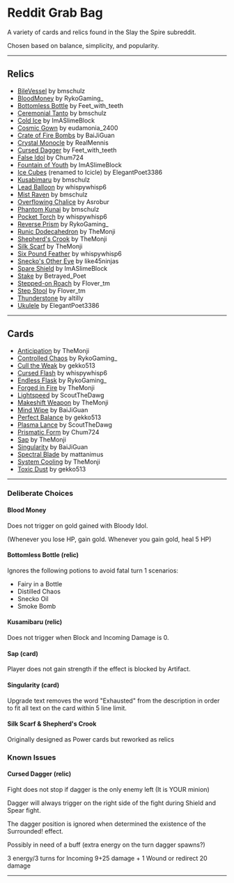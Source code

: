 # Reddit Grab Bag

A variety of cards and relics found in the Slay the Spire subreddit.

Chosen based on balance, simplicity, and popularity.

---

## Relics

* [BileVessel](https://www.reddit.com/r/slaythespire/comments/1m3359w/some_custom_relics_inspired_by_iconic/) by bmschulz
* [BloodMoney](https://www.reddit.com/r/slaythespire/comments/1m57b2w/relic_idea/) by RykoGaming_
* [Bottomless Bottle](https://www.reddit.com/r/slaythespire/comments/1m1evn6/a_bunch_of_random_relic_ideas/) by Feet_with_teeth
* [Ceremonial Tanto](https://www.reddit.com/r/slaythespire/comments/1m1bcem/some_sekiroinspired_relics/) by bmschulz
* [Cold Ice](https://www.reddit.com/r/slaythespire/comments/1m239ms/relic_ideas_which_ive_thought_about_for_a_while/) by ImASlimeBlock
* [Cosmic Gown](https://www.reddit.com/r/slaythespire/comments/1m0fqfx/mayas_relic_maker_is_cool/) by eudamonia_2400
* [Crate of Fire Bombs](https://www.reddit.com/r/slaythespire/comments/1neycpi/potion_related_relic_better_on_silent/) by BaiJiGuan
* [Crystal Monocle](https://www.reddit.com/r/slaythespire/comments/1nm66xh/the_golden_series/) by RealMennis
* [Cursed Dagger](https://www.reddit.com/r/slaythespire/comments/1m1evn6/a_bunch_of_random_relic_ideas/) by Feet_with_teeth
* [False Idol](https://www.reddit.com/r/slaythespire/comments/1n76x1u/deva_form_for_everybody_yippee/) by Chum724
* [Fountain of Youth](https://www.reddit.com/r/slaythespire/comments/1m239ms/relic_ideas_which_ive_thought_about_for_a_while/) by ImASlimeBlock
* [Ice Cubes](https://www.reddit.com/r/slaythespire/comments/1lfjwai/i_feel_like_the_damage_number_on_this_needs_to_be/) (renamed to Icicle) by ElegantPoet3386
* [Kusabimaru](https://www.reddit.com/r/slaythespire/comments/1m1bcem/some_sekiroinspired_relics/) by bmschulz
* [Lead Balloon](https://www.reddit.com/r/slaythespire/comments/1mn8nhu/cost_dependent_extra_draw/) by whispywhisp6
* [Mist Raven](https://www.reddit.com/r/slaythespire/comments/1m1bcem/some_sekiroinspired_relics/) by bmschulz
* [Overflowing Chalice](https://www.reddit.com/r/slaythespire/comments/1m0ibdn/made_a_custom_relic_using_umayaswatchingyou_s/) by Asrobur
* [Phantom Kunai](https://www.reddit.com/r/slaythespire/comments/1m1bcem/some_sekiroinspired_relics/) by bmschulz
* [Pocket Torch](https://www.reddit.com/r/slaythespire/comments/1mqtb3j/energy_relic/) by whispywhisp6
* [Reverse Prism](https://www.reddit.com/r/slaythespire/comments/1lcigpn/custom_defect_relic_idea/) by RykoGaming_
* [Runic Dodecahedron](https://www.reddit.com/r/slaythespire/comments/1jfax4q/custom_relic_a_new_take_on_an_old_classic/) by TheMonji
* [Shepherd's Crook](https://www.reddit.com/r/slaythespire/comments/1mok01i/even_more_custom_cards_for_each_character/) by TheMonji
* [Silk Scarf](https://www.reddit.com/r/slaythespire/comments/1mok01i/even_more_custom_cards_for_each_character/) by TheMonji
* [Six Pound Feather](https://www.reddit.com/r/slaythespire/comments/1mn8nhu/cost_dependent_extra_draw/) by whispywhisp6
* [Snecko's Other Eye](https://www.reddit.com/r/slaythespire/comments/1mrg0v1/if_you_liked_snecko_eye_i_give_you_more_snecko/) by like45ninjas
* [Spare Shield](https://www.reddit.com/r/slaythespire/comments/1m239ms/relic_ideas_which_ive_thought_about_for_a_while/) by ImASlimeBlock
* [Stake](https://www.reddit.com/r/slaythespire/comments/1moumsk/1_classspecific_relic_idea_for_each_character_and/) by Betrayed_Poet
* [Stepped-on Roach](https://www.reddit.com/r/slaythespire/comments/1mxfcfy/who_stepped_on_him/) by Flover_tm
* [Step Stool](https://www.reddit.com/r/slaythespire/comments/1mxfcfy/who_stepped_on_him/) by Flover_tm
* [Thunderstone](https://www.reddit.com/r/slaythespire/comments/1nrnjbx/relic_idea_converting_extra_energy_to_temp/) by altilly
* [Ukulele](https://www.reddit.com/r/slaythespire/comments/1lz27qw/ironclad_exclusive_more_exhaust_synergy/) by ElegantPoet3386

---

## Cards

* [Anticipation](https://www.reddit.com/r/slaythespire/comments/1mnlkwv/a_fun_and_simple_custom_card_for_each_character/) by TheMonji
* [Controlled Chaos](https://www.reddit.com/r/slaythespire/comments/1lofe3z/card_idea_i_had/) by RykoGaming_
* [Cull the Weak](https://www.reddit.com/r/slaythespire/comments/1m41i5j/revised_weakbased_cards_and_a_relic_for_the_silent/) by gekko513
* [Cursed Flash](https://www.reddit.com/r/slaythespire/comments/1lun026/a_brick_that_demands_more_bricks_in_your_deck/) by whispywhisp6
* [Endless Flask](https://www.reddit.com/r/slaythespire/comments/1lgz9d9/i_really_like_cards_that_combine_different/) by RykoGaming_
* [Forged in Fire](https://www.reddit.com/r/slaythespire/comments/1mnlkwv/a_fun_and_simple_custom_card_for_each_character/) by TheMonji
* [Lightspeed](https://www.reddit.com/r/slaythespire/comments/1m6i0st/custom_card_weekly_megathread/n54mxik/) by ScoutTheDawg
* [Makeshift Weapon](https://www.reddit.com/r/slaythespire/comments/1mok01i/even_more_custom_cards_for_each_character/) by TheMonji
* [Mind Wipe](https://www.reddit.com/r/slaythespire/comments/1n6dhu4/just_realized_the_scry_archetype_has_no_rare/) by BaiJiGuan
* [Perfect Balance](https://www.reddit.com/r/slaythespire/comments/1m41i5j/revised_weakbased_cards_and_a_relic_for_the_silent/) by gekko513
* [Plasma Lance](https://www.reddit.com/r/slaythespire/comments/1kww5yn/would_an_effect_like_this_work_in_slay_the_spire/) by ScoutTheDawg
* [Prismatic Form](https://www.reddit.com/r/slaythespire/comments/1nt75qi/awakened_one_loves_it/) by Chum724
* [Sap](https://www.reddit.com/r/slaythespire/comments/1mnlkwv/a_fun_and_simple_custom_card_for_each_character/) by TheMonji
* [Singularity](https://www.reddit.com/r/slaythespire/comments/1m0b9zy/throw_your_deck_into_a_black_hole_why_not/) by BaiJiGuan
* [Spectral Blade](https://www.reddit.com/r/slaythespire/comments/1lpc2l1/spectral_blade_ironclad_uncommon_attack/) by mattanimus
* [System Cooling](https://www.reddit.com/r/slaythespire/comments/1mnlkwv/a_fun_and_simple_custom_card_for_each_character/) by TheMonji
* [Toxic Dust](https://www.reddit.com/r/slaythespire/comments/1m41i5j/revised_weakbased_cards_and_a_relic_for_the_silent/) by gekko513

---


### Deliberate Choices

#### Blood Money

Does not trigger on gold gained with Bloody Idol.

(Whenever you lose HP, gain gold. Whenever you gain gold, heal 5 HP)

#### Bottomless Bottle (relic)

Ignores the following potions to avoid fatal turn 1 scenarios:

* Fairy in a Bottle
* Distilled Chaos
* Snecko Oil
* Smoke Bomb

#### Kusamibaru (relic)

Does not trigger when Block and Incoming Damage is 0.

#### Sap (card)

Player does not gain strength if the effect is blocked by Artifact.

#### Singularity (card)

Upgrade text removes the word "Exhausted" from the description in order to fit all text on the card within 5 line limit.

#### Silk Scarf & Shepherd's Crook

Originally designed as Power cards but reworked as relics

### Known Issues

#### Cursed Dagger (relic)
Fight does not stop if dagger is the only enemy left (It is YOUR minion)

Dagger will always trigger on the right side of the fight during Shield and Spear fight.

The dagger position is ignored when determined the existence of the Surrounded! effect.

Possibly in need of a buff (extra energy on the turn dagger spawns?)

3 energy/3 turns for Incoming 9+25 damage + 1 Wound or redirect 20 damage

---
